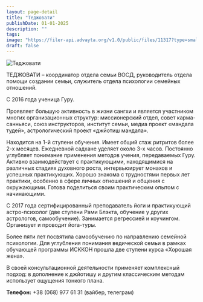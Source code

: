 ```yaml
---
layout: page-detail
title: "Теджовати"
publishDate: 01-01-2025
description: ""
tags:
image: "https://filer-api.advayta.org/v1.0/public/files/11317?type=small"
draft: false
---
```


![Теджовати](https://filer-api.advayta.org/v1.0/public/files/11317?type=medium "Теджовати") 

 ТЕДЖОВАТИ – координатор отдела семьи ВОСД, руководитель отдела помощи создании семьи, служитель отдела психологии семейных отношений.

 С 2016 года ученица Гуру.

 Проявляет большую активность в жизни сангхи и является участником многих организационных структур: миссионерский отдел, совет карма-санньяси, союз инструкторов, институт семьи, медиа проект «мандала тудей», астрологический проект «джйотиш мандала».

 Находится на 1-й ступени обучения. Имеет общий стаж ритритов более 2-х месяцев. Ежедневной садхане уделяет около 3-х часов. Постоянно углубляет понимание применения методов учения, передаваемых Гуру. Активно взаимодействует с практикующими, находящимися на различных стадиях духовного роста, интервьюирует монахов и успешных практикующих. Хорошо знакома с трудностями первых лет практики, особенно в сфере личных отношений и общения с окружающими. Готова поделиться своим практическим опытом с начинающими.

 С 2017 года сертифицированный преподаватель йоги и практикующий астро-психолог (две ступени Рами Блэкта, обучение у других астрологов, самообучение). Занимается регрессией и коучингом. Организует и проводит йога-туры.

 Более пяти лет посвятила самообучению по направлению семейной психологии. Для углубления понимания ведической семьи в рамках обучающей программы ИСККОН прошла две ступени курса «Хорошая жена».

 В своей консультационной деятельности применяет комплексный подход: в дополнение к джйотишу и другим классическим методам использует ощущения тонкого плана.

**Телефон:** +38 (068) 977 61 31 (вайбер, телеграм)
  
  
